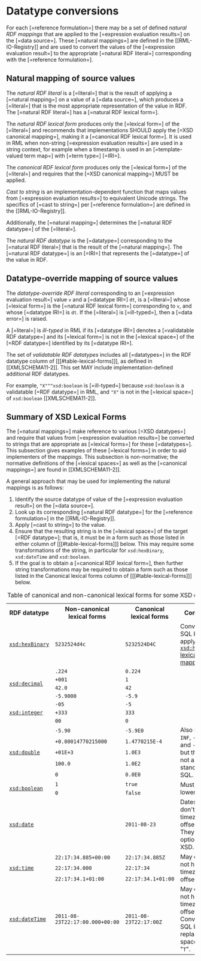 # Datatype conversions

For each [=reference formulation=] there may be a set of defined <dfn data-lt="natural mapping">natural RDF mappings</dfn> that are applied to the [=expression evaluation results=] on the [=data source=]. These [=natural mappings=] are defined in the [[RML-IO-Registry]] and are used to convert the values of the [=expression evaluation result=] to the appropriate [=natural RDF literal=] corresponding with the [=reference formulation=].

## Natural mapping of source values

The <dfn>natural RDF literal</dfn> is a [=literal=] that is the result of applying a [=natural mapping=] on a value of a [=data source=], which produces a [=literal=] that is the most appropriate representation of the value in RDF. The [=natural RDF literal=] has a [=natural RDF lexical form=].

The <dfn>natural RDF lexical form</dfn> produces only the [=lexical form=] of the [=literal=] and recommends that implementations SHOULD apply the [=XSD canonical mapping=], making it a [=canonical RDF lexical form=]. It is used in RML when non-string [=expression evaluation results=] are used in a string context, for example when a timestamp is used in an [=template-valued term map=] with [=term type=] [=IRI=].

The <dfn>canonical RDF lexical form</dfn> produces only the [=lexical form=] of the [=literal=] and requires that the [=XSD canonical mapping=] MUST be applied. 

<dfn>Cast to string</dfn> is an implementation-dependent function that maps values from [=expression evaluation results=] to equivalent Unicode strings. The specifics of [=cast to string=] per [=reference formulation=] are defined in the [[RML-IO-Registry]].

Additionally, the [=natural mapping=] determines the [=natural RDF datatype=] of the [=literal=].

The <dfn>natural RDF datatype</dfn> is the [=datatype=] corresponding to the [=natural RDF literal=] that is the result of the [=natural mapping=]. The [=natural RDF datatype=] is an [=IRI=] that represents the [=datatype=] of the value in RDF.

## Datatype-override mapping of source values

The <dfn>datatype-override RDF literal</dfn> corresponding to an [=expression evaluation result=] value `v` and a [=datatype IRI=] `dt`, is a [=literal=] whose [=lexical form=] is the [=natural RDF lexical form=] corresponding to `v`, and whose [=datatype IRI=] is `dt`. If the [=literal=] is [=ill-typed=], then a [=data error=] is raised.

A [=literal=] is <dfn data-lt="ill-typed literal">ill-typed</dfn> in RML if its [=datatype IRI=] denotes a [=validatable RDF datatype=] and its [=lexical form=] is not in the [=lexical space=] of the [=RDF datatype=] identified by its [=datatype IRI=].

The set of <dfn>validatable RDF datatypes</dfn> includes all [=datatypes=] in the RDF datatype column of [[[#table-lexical-forms]]], as defined in [[XMLSCHEMA11-2]]. This set MAY include implementation-defined additional RDF datatypes.

For example, `"X"^^xsd:boolean` is [=ill-typed=] because `xsd:boolean` is a validatable [=RDF datatype=] in RML, and `"X"` is not in the [=lexical space=] of `xsd:boolean` [[XMLSCHEMA11-2]].

<section class="informative">
<h2>Summary of XSD Lexical Forms</h2>

The [=natural mappings=] make reference to various [=XSD datatypes=] and require that values from [=expression evaluation results=] be converted to strings that are appropriate as [=lexical forms=] for these [=datatypes=]. This subsection gives examples of these [=lexical forms=] in order to aid implementers of the mappings. This subsection is non-normative; the normative definitions of the [=lexical spaces=] as well as the [=canonical mappings=] are found in [[XMLSCHEMA11-2]].

A general approach that may be used for implementing the natural mappings is as follows:

1. Identify the source datatype of value of the [=expression evaluation result=] on the [=data source=].
1. Look up its corresponding [=natural RDF datatype=] for the [=reference formulation=] in the [[RML-IO-Registry]].
1. Apply [=cast to string=] to the value.
1. Ensure that the resulting string is in the [=lexical space=] of the target [=RDF datatype=]; that is, it must be in a form such as those listed in either column of [[[#table-lexical-forms]]] below. This may require some transformations of the string, in particular for `xsd:hexBinary`, `xsd:dateTime` and `xsd:boolean`.
1. If the goal is to obtain a [=canonical RDF lexical form=], then further string transformations may be required to obtain a form such as those listed in the Canonical lexical forms column of [[[#table-lexical-forms]]] below.

<table class="numbered" id="table-lexical-forms">
<caption>Table of canonical and non-canonical lexical forms for some XSD datatypes</caption>
<tbody>
  <tr>
    <th>RDF datatype</th>
    <th>Non-canonical lexical forms</th>
    <th>Canonical lexical forms</th>
    <th>Comments</th>
  </tr>
  <tr>
    <td><code><a href="https://www.w3.org/TR/xmlschema11-2/#hexBinary">xsd:hexBinary</a></code></td>
    <td><code>5232524d4c</code></td>
    <td><code>5232524D4C</code></td>
    <td>Convert from SQL by applying <a href="https://www.w3.org/TR/xmlschema11-2/#hexBinary"><code>xsd:hexBinary</code> lexical mapping</a>.</td>
  </tr>
  <tr>
    <td rowspan="4"><code><a href="https://www.w3.org/TR/xmlschema11-2/#decimal">xsd:decimal</a></code></td>
    <td><code>.224</code></td>
    <td><code>0.224</code></td>
    <td rowspan="4"></td>
  </tr>
  <tr>
    <td><code>+001</code></td>
    <td><code>1</code></td>
  </tr>
  <tr>
    <td><code>42.0</code></td>
    <td><code>42</code></td>
  </tr>
  <tr>
    <td><code>-5.9000</code></td>
    <td><code>-5.9</code></td>
  </tr>
  <tr>
    <td rowspan="3"><code><a href="https://www.w3.org/TR/xmlschema11-2/#integer">xsd:integer</a></code></td>
    <td><code>-05</code></td>
    <td><code>-5</code></td>
    <td rowspan="3"></td>
  </tr>
  <tr>
    <td><code>+333</code></td>
    <td><code>333</code></td>
  </tr>
  <tr>
    <td><code>00</code></td>
    <td><code>0</code></td>
  </tr>
  <tr>
    <td rowspan="5"><code><a href="https://www.w3.org/TR/xmlschema11-2/#double">xsd:double</a></code></td>
    <td><code>-5.90</code></td>
    <td><code>-5.9E0</code></td>
    <td rowspan="5">Also supports <code>INF</code>, <code>-INF</code>, <code>NaN</code> and <code>-0.0E0</code>,<br>but these do not appear in standard SQL.</td>
  </tr>
  <tr>
    <td><code>+0.00014770215000</code></td>
    <td><code>1.4770215E-4</code></td>
  </tr>
  <tr>
    <td><code>+01E+3</code></td>
    <td><code>1.0E3</code></td>
  </tr>
  <tr>
    <td><code>100.0</code></td>
    <td><code>1.0E2</code></td>
  </tr>
  <tr>
    <td><code>0</code></td>
    <td><code>0.0E0</code></td>
  </tr>
  <tr>
    <td rowspan="2"><code><a href="https://www.w3.org/TR/xmlschema11-2/#boolean">xsd:boolean</a></code></td>
    <td><code>1</code></td>
    <td><code>true</code></td>
    <td rowspan="2">Must be lowercase.</td>
  </tr>
  <tr>
    <td><code>0</code></td>
    <td><code>false</code></td>
  </tr>
  <tr>
    <td><code><a href="https://www.w3.org/TR/xmlschema11-2/#date">xsd:date</a></code></td>
    <td></td>
    <td><code>2011-08-23</code></td>
    <td>Dates in SQL don't have timezone offsets.<br>They are optional in XSD.</td>
  </tr>
  <tr>
    <td rowspan="3"><code><a href="https://www.w3.org/TR/xmlschema11-2/#time">xsd:time</a></code></td>
    <td><code>22:17:34.885+00:00</code></td>
    <td><code>22:17:34.885Z</code></td>
    <td rowspan="3">May or may not have timezone offset.</td>
  </tr>
  <tr>
    <td><code>22:17:34.000</code></td>
    <td><code>22:17:34</code></td>
  </tr>
  <tr>
    <td><code>22:17:34.1+01:00</code></td>
    <td><code>22:17:34.1+01:00</code></td>
  </tr>
  <tr>
    <td><code><a href="https://www.w3.org/TR/xmlschema11-2/#dateTime">xsd:dateTime</a></code></td>
    <td><code>2011-08-23T22:17:00.000+00:00</code></td>
    <td><code>2011-08-23T22:17:00Z</code></td>
    <td>May or may not have timezone offset.<br>Convert from SQL by replacing space wiht "<code>T</code>".</td>
  </tr>
</tbody>
</table>

</section>
